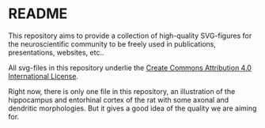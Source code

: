 # README #

This repository aims to provide a collection of high-quality SVG-figures for the neuroscientific community to be freely used in publications, presentations, websites, etc.. 

All svg-files in this repository underlie the [Create Commons Attribution 4.0 International License](http://creativecommons.org/licenses/by/4.0/).

Right now, there is only one file in this repository, an illustration of the hippocampus and entorhinal cortex of the rat with some axonal and dendritic morphologies. But it gives a good idea of the quality we are aiming for.